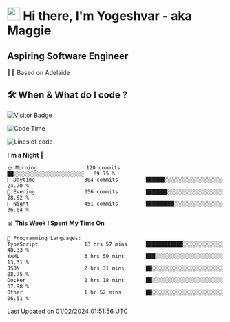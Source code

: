 <h1><img src="https://emojis.slackmojis.com/emojis/images/1531849430/4246/blob-sunglasses.gif?1531849430" width="30"/> Hi there, I'm Yogeshvar - aka Maggie</h1>

## Aspiring Software Engineer
🏂🏻  Based on Adelaide 

## 🛠 When & What do I code ?  

![Visitor Badge](https://visitor-badge.feriirawann.repl.co?username=yogeshvar&repo=yogeshvar&label=Visitors&style=plastic&color=%23457BFF&contentType=svg)

<!--START_SECTION:waka-->
![Code Time](http://img.shields.io/badge/Code%20Time-2%2C658%20hrs%209%20mins-blue)

![Lines of code](https://img.shields.io/badge/From%20Hello%20World%20I%27ve%20Written-4.1%20million%20lines%20of%20code-blue)

**I'm a Night 🦉** 

```text
🌞 Morning                120 commits         ██░░░░░░░░░░░░░░░░░░░░░░░   09.75 % 
🌆 Daytime                304 commits         ██████░░░░░░░░░░░░░░░░░░░   24.70 % 
🌃 Evening                356 commits         ███████░░░░░░░░░░░░░░░░░░   28.92 % 
🌙 Night                  451 commits         █████████░░░░░░░░░░░░░░░░   36.64 % 
```


📊 **This Week I Spent My Time On** 

```text
💬 Programming Languages: 
TypeScript               13 hrs 57 mins      ████████████░░░░░░░░░░░░░   48.33 % 
YAML                     3 hrs 50 mins       ███░░░░░░░░░░░░░░░░░░░░░░   13.31 % 
JSON                     2 hrs 31 mins       ██░░░░░░░░░░░░░░░░░░░░░░░   08.75 % 
Docker                   2 hrs 18 mins       ██░░░░░░░░░░░░░░░░░░░░░░░   07.98 % 
Other                    1 hr 52 mins        ██░░░░░░░░░░░░░░░░░░░░░░░   06.51 % 
```


 Last Updated on 01/02/2024 01:51:56 UTC
<!--END_SECTION:waka-->
